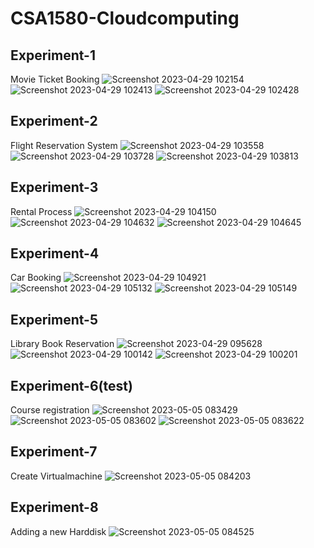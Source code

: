 # CSA1580-Cloudcomputing
## Experiment-1
Movie Ticket Booking
![Screenshot 2023-04-29 102154](https://user-images.githubusercontent.com/113408303/235284456-89e0832a-1054-4a0e-9636-24ad4531efa6.png)
![Screenshot 2023-04-29 102413](https://user-images.githubusercontent.com/113408303/235284486-760eee2b-91fd-4b82-8b52-4a813e2307cb.png)
![Screenshot 2023-04-29 102428](https://user-images.githubusercontent.com/113408303/235284495-370d7bf0-a5ed-49d3-8f73-25a5474bd55e.png)

## Experiment-2
Flight Reservation System
![Screenshot 2023-04-29 103558](https://user-images.githubusercontent.com/113408303/235284672-bd2484cc-a9d5-4bce-a446-f630d0a5d83e.png)
![Screenshot 2023-04-29 103728](https://user-images.githubusercontent.com/113408303/235284676-8a718715-8770-447c-b368-f2ba168d26db.png)
![Screenshot 2023-04-29 103813](https://user-images.githubusercontent.com/113408303/235284684-ca4c2ed8-f511-486b-b4c5-5838e19e1a1e.png)

## Experiment-3
Rental Process
![Screenshot 2023-04-29 104150](https://user-images.githubusercontent.com/113408303/235284970-21f2dce5-eb0e-497d-959d-8bfd0f4b811e.png)
![Screenshot 2023-04-29 104632](https://user-images.githubusercontent.com/113408303/235284980-723dc12f-1dbf-4164-a6b4-b6bdf2730e27.png)
![Screenshot 2023-04-29 104645](https://user-images.githubusercontent.com/113408303/235284987-ccc2ca76-a7f8-4e21-9858-586a11826af6.png)

## Experiment-4
Car Booking
![Screenshot 2023-04-29 104921](https://user-images.githubusercontent.com/113408303/235285136-0ddf3c0a-5aac-4238-b8a1-1645798e4ddc.png)
![Screenshot 2023-04-29 105132](https://user-images.githubusercontent.com/113408303/235285155-4c564e4d-5269-4bd3-890e-626f2145bd53.png)
![Screenshot 2023-04-29 105149](https://user-images.githubusercontent.com/113408303/235285165-af89654e-0065-40e5-b30d-99c74b0839a3.png)

## Experiment-5
Library Book Reservation
![Screenshot 2023-04-29 095628](https://user-images.githubusercontent.com/113408303/235285332-1902d536-093f-4da5-af66-d932c99aa643.png)
![Screenshot 2023-04-29 100142](https://user-images.githubusercontent.com/113408303/235285341-e34269e2-1f63-4b5f-bafb-88618dbf42ec.png)
![Screenshot 2023-04-29 100201](https://user-images.githubusercontent.com/113408303/235285353-43a50190-8058-4ffe-9b50-c8b97cc4c9f3.png)

## Experiment-6(test)
Course registration
![Screenshot 2023-05-05 083429](https://user-images.githubusercontent.com/113408303/236370010-88c4caeb-22a4-4e3e-ab90-85c969455735.png)
![Screenshot 2023-05-05 083602](https://user-images.githubusercontent.com/113408303/236370035-d3257944-dad4-47f5-8885-f2eb0134fb26.png)
![Screenshot 2023-05-05 083622](https://user-images.githubusercontent.com/113408303/236370054-4e46d277-827e-453c-8937-a999ee2f7cd3.png)

## Experiment-7
Create Virtualmachine
![Screenshot 2023-05-05 084203](https://user-images.githubusercontent.com/113408303/236370428-0cbe3841-3d32-4721-bebc-fb924f61caa7.png)

## Experiment-8
Adding a new Harddisk
![Screenshot 2023-05-05 084525](https://user-images.githubusercontent.com/113408303/236370732-fd388404-2cbb-4248-aa17-41780cc4a36d.png)






